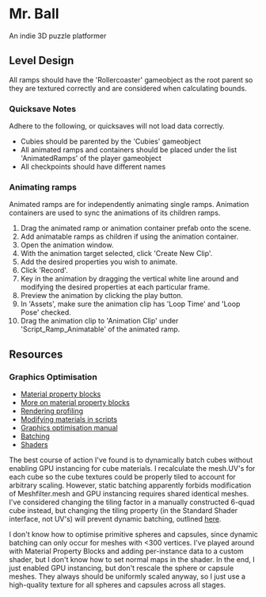 # Mr. Ball

An indie 3D puzzle platformer

## Level Design

All ramps should have the 'Rollercoaster' gameobject as the root parent so they are textured correctly and are considered when calculating bounds.

### Quicksave Notes

Adhere to the following, or quicksaves will not load data correctly.

* Cubies should be parented by the 'Cubies' gameobject
* All animated ramps and containers should be placed under the list 'AnimatedRamps' of the player gameobject
* All checkpoints should have different names

### Animating ramps

Animated ramps are for independently animating single ramps. Animation containers are used to sync the animations of its children ramps.

1. Drag the animated ramp or animation container prefab onto the scene.
2. Add animatable ramps as children if using the animation container.
3. Open the animation window.
4. With the animation target selected, click 'Create New Clip'.
5. Add the desired properties you wish to animate.
6. Click 'Record'.
7. Key in the animation by dragging the vertical white line around and modifying the desired properties at each particular frame.
8. Preview the animation by clicking the play button.
9. In 'Assets', make sure the animation clip has 'Loop Time' and 'Loop Pose' checked.
10. Drag the animation clip to 'Animation Clip' under 'Script_Ramp_Animatable' of the animated ramp.

## Resources

### Graphics Optimisation

* [Material property blocks](https://thomasmountainborn.com/2016/05/25/materialpropertyblocks/)
* [More on material property blocks](https://docs.unity3d.com/Manual/GPUInstancing.html)
* [Rendering profiling](https://docs.unity3d.com/Manual/RenderingStatistics.html)
* [Modifying materials in scripts](https://docs.unity3d.com/Manual/MaterialsAccessingViaScript.html)
* [Graphics optimisation manual](https://unity3d.com/learn/tutorials/temas/performance-optimization/optimizing-graphics-rendering-unity-games)
* [Batching](https://docs.unity3d.com/Manual/DrawCallBatching.html?_ga=2.67136977.1927800258.1540965965-747026384.1533985347)
* [Shaders](https://unity3d.com/learn/tutorials/topics/graphics/gentle-introduction-shaders)

The best course of action I've found is to dynamically batch cubes without enabling GPU instancing for cube materials. I recalculate the mesh.UV's for each cube so the cube textures could be properly tiled to account for arbitrary scaling. However, static batching apparently forbids modification of Meshfilter.mesh and GPU instancing requires shared identical meshes. I've considered changing the tiling factor in a manually constructed 6-quad cube instead, but changing the tiling property (in the Standard Shader interface, not UV's) will prevent dynamic batching, outlined [here](https://answers.unity.com/questions/627195/do-tiled-materials-prevent-dynamic-batching.html).

I don't know how to optimise primitive spheres and capsules, since dynamic batching can only occur for meshes with <300 vertices.
I've played around with Material Property Blocks and adding per-instance data to a custom shader, but I don't know how to set normal maps in the shader. In the end, I just enabled GPU instancing, but don't rescale the sphere or capsule meshes. They always should be uniformly scaled anyway, so I just use a high-quality texture for all spheres and capsules across all stages.
